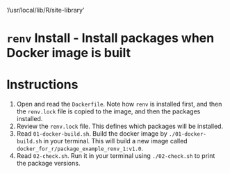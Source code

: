 ‘/usr/local/lib/R/site-library'

# `renv` Install - Install packages when Docker image is built


# Instructions

1. Open and read the `Dockerfile`. Note how `renv` is installed first, and then the `renv.lock` file is copied to the image, and then the packages installed.
2. Review the `renv.lock` file. This defines which packages will be installed.
3. Read `01-docker-build.sh`. Build the docker image by `./01-docker-build.sh` in your terminal. This will build a new image called `docker_for_r/package_example_renv_1:v1.0`.
4. Read `02-check.sh`. Run it in your terminal using `./02-check.sh` to print the package versions.